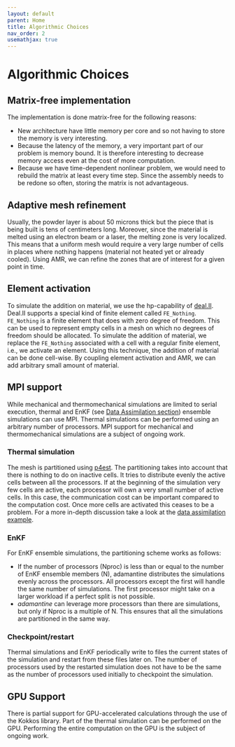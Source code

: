 ```yaml
---
layout: default
parent: Home
title: Algorithmic Choices
nav_order: 2
usemathjax: true
---
```


# Algorithmic Choices
## Matrix-free implementation
The implementation is done matrix-free for the following reasons:
* New architecture have little memory per core and so not having to store
    the memory is very interesting.
* Because the latency of the memory, a very important part of our problem
    is memory bound. It is therefore interesting to decrease memory access even
    at the cost of more computation.
* Because we have time-dependent nonlinear problem, we would need to
    rebuild the matrix at least every time step. Since the assembly needs to be
    redone so often, storing the matrix is not advantageous.

## Adaptive mesh refinement
Usually, the powder layer is about 50 microns thick but the piece that is being
built is tens of centimeters long. Moreover, since the material is melted using
an electron beam or a laser, the melting zone is very localized. This means that
a uniform mesh would require a very large number of cells in places where nothing
happens (material not heated yet or already cooled). Using AMR, we can refine
the zones that are of interest for a given point in time.

## Element activation
To simulate the addition on material, we use the hp-capability of 
[deal.II](https://www.dealii.org). Deal.II supports a special kind of finite 
element called `FE_Nothing`. `FE_Nothing` is a finite element that does with
zero degree of freedom. This can be used to represent empty cells in a mesh on
which no degrees of freedom should be allocated. To simulate the addition of
material, we replace the `FE_Nothing` associated with a cell with a regular finite 
element, i.e., we activate an element. Using this technique, the addition of 
material can be done cell-wise. By coupling element activation and AMR, we can
add arbitrary small amount of material.

## MPI support
While mechanical and thermomechanical simulations are limited to serial
execution, thermal and EnKF (see [Data Assimilation section]({{site.baseurl}}/doc/data_assimilation)) 
ensemble simulations can use MPI. Thermal simulations can be performed using an 
arbitrary number of processors. MPI support for mechanical and thermomechanical 
simulations are a subject of ongoing work.

### Thermal simulation
The mesh is partitioned using [p4est](https://www.p4est.org/). The partitioning
takes into account that there is nothing to do on inactive cells. It tries to
distribute evenly the active cells between all the processors. If at the beginning
of the simulation very few cells are active, each processor will own a very
small number of active cells. In this case, the communication cost can be important
compared to the computation cost. Once more cells are activated this ceases to
be a problem. For a more in-depth discussion take a look at the [data
assimilation example]({{site.baseurl}}/doc/examples/data_assimilation).

### EnKF
For EnKF ensemble simulations, the partitioning scheme works as follows:
* If the number of processors (Nproc) is less than or equal to the number of EnKF 
    ensemble members (N), adamantine distributes the simulations evenly across the
    processors. All processors except the first will handle the same number of 
    simulations. The first processor might take on a larger workload if a perfect 
    split is not possible.
* *adamantine* can leverage more processors than there are simulations, but
    only if Nproc is a multiple of N. This ensures that all the simulations
    are partitioned in the same way.

### Checkpoint/restart
Thermal simulations and EnKF periodically write to files the current states of
the simulation and restart from these files later on. The number of processors
used by the restarted simulation does not have to be the same as the number of
processors used initially to checkpoint the simulation.

## GPU Support
There is partial support for GPU-accelerated calculations through the use of 
the Kokkos library. Part of the thermal simulation can be performed on the GPU. 
Performing the entire computation on the GPU is the subject of ongoing work.
